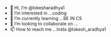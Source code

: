 - 👋 Hi, I’m @lokesharadhya1
- 👀 I’m interested in ...coding
- 🌱 I’m currently learning ...BE IN CS
- 💞️ I’m looking to collaborate on ...
- 📫 How to reach me ...Insta @lokesh_aradhya1

<!---
lokesharadhya1/lokesharadhya1 is a ✨ special ✨ repository because its `README.md` (this file) appears on your GitHub profile.
You can click the Preview link to take a look at your changes.
--->
